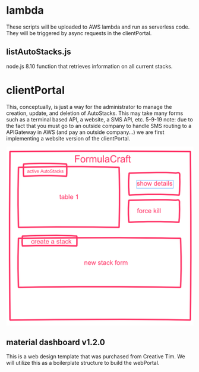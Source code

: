 # lambda
These scripts will be uploaded to AWS lambda and run as serverless code. They will be triggered by async requests in the clientPortal.

## listAutoStacks.js

node.js 8.10 function that retrieves information on all current stacks.

# clientPortal
This, conceptually, is just a way for the administrator to manage the creation, update, and deletion of AutoStacks. This may take many forms such as a terminal based API, a website, a SMS API, etc. 
5-9-19 note: due to the fact that you must go to an outside company to handle SMS routing to a APIGateway in AWS (and pay an outside company...) we are first implementing a website version of the clientPortal.

![clientPortal basic web frame](../media/clientPortal.PNG)

## material dashboard v1.2.0

This is a web design template that was purchased from Creative Tim. We will utilize this as a boilerplate structure to build the webPortal.

